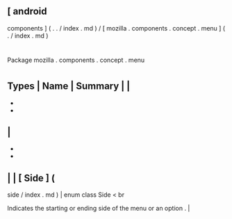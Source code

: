 [
android
-
components
]
(
.
.
/
index
.
md
)
/
[
mozilla
.
components
.
concept
.
menu
]
(
.
/
index
.
md
)
#
#
Package
mozilla
.
components
.
concept
.
menu
#
#
#
Types
|
Name
|
Summary
|
|
-
-
-
|
-
-
-
|
|
[
Side
]
(
-
side
/
index
.
md
)
|
enum
class
Side
<
br
>
Indicates
the
starting
or
ending
side
of
the
menu
or
an
option
.
|
